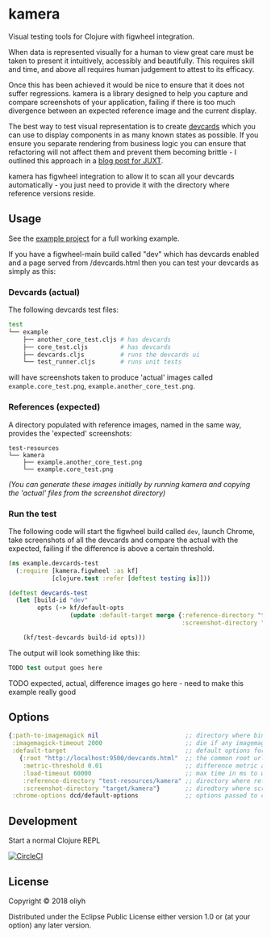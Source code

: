 # kamera

Visual testing tools for Clojure with figwheel integration.

When data is represented visually for a human to view great care must be taken to present it intuitively, accessibly
and beautifully. This requires skill and time, and above all requires human judgement to attest to its efficacy.

Once this has been achieved it would be nice to ensure that it does not suffer regressions. kamera is a library designed to
help you capture and compare screenshots of your application, failing if there is too much divergence between an expected
reference image and the current display.

The best way to test visual representation is to create [devcards](https://github.com/bhauman/devcards)
which you can use to display components in as many known states as possible. If you ensure you separate rendering from
business logic you can ensure that refactoring will not affect them and prevent them becoming brittle - I outlined this approach
in a [blog post for JUXT](https://juxt.pro/blog/posts/cljs-apps.html).

kamera has figwheel integration to allow it to scan all your devcards automatically - you just need to provide it with
the directory where reference versions reside.

## Usage

See the [example project](https://github.com/oliyh/kamera/tree/master/example) for a full working example.

If you have a figwheel-main build called "dev" which has devcards enabled and a page served from /devcards.html then you
can test your devcards as simply as this:

### Devcards (actual)

The following devcards test files:

```bash
test
└── example
    ├── another_core_test.cljs # has devcards
    ├── core_test.cljs         # has devcards
    ├── devcards.cljs          # runs the devcards ui
    └── test_runner.cljs       # runs unit tests
```

will have screenshots taken to produce 'actual' images called `example.core_test.png`, `example.another_core_test.png`.

### References (expected)

A directory populated with reference images, named in the same way, provides the 'expected' screenshots:

```
test-resources
└── kamera
    ├── example.another_core_test.png
    └── example.core_test.png
```

_(You can generate these images initially by running kamera and copying the 'actual' files from the screenshot directory)_

### Run the test

The following code will start the figwheel build called `dev`, launch Chrome, take screenshots of all the devcards
and compare the actual with the expected, failing if the difference is above a certain threshold.

```clojure
(ns example.devcards-test
  (:require [kamera.figwheel :as kf]
            [clojure.test :refer [deftest testing is]]))

(deftest devcards-test
  (let [build-id "dev"
        opts (-> kf/default-opts
                 (update :default-target merge {:reference-directory "test-resources/kamera"
                                                :screenshot-directory "target/kamera"}))]

    (kf/test-devcards build-id opts)))
```

The output will look something like this:

```clojure
TODO test output goes here
```

TODO expected, actual, difference images go here - need to make this example really good

## Options

```clojure
{:path-to-imagemagick nil                        ;; directory where binaries reside on linux, or executable on windows
 :imagemagick-timeout 2000                       ;; die if any imagemagick operation takes longer than this, in ms
 :default-target                                 ;; default options for each image comparison
   {:root "http://localhost:9500/devcards.html"  ;; the common root url where all targets can be found
    :metric-threshold 0.01                       ;; difference metric above which comparison fails
    :load-timeout 60000                          ;; max time in ms to wait for target url to load
    :reference-directory "test-resources/kamera" ;; directory where reference images are store
    :screenshot-directory "target/kamera"}       ;; diredtory where screenshots and diffs should be saved
 :chrome-options dcd/default-options             ;; options passed to chrome, letting you turn headless on/off etc
```

## Development

Start a normal Clojure REPL

[![CircleCI](https://circleci.com/gh/oliyh/kamera.svg?style=svg)](https://circleci.com/gh/oliyh/kamera)

## License

Copyright © 2018 oliyh

Distributed under the Eclipse Public License either version 1.0 or (at
your option) any later version.
